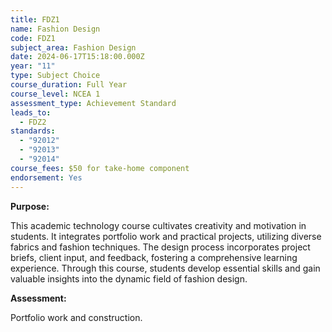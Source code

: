 ```yaml
---
title: FDZ1
name: Fashion Design
code: FDZ1
subject_area: Fashion Design
date: 2024-06-17T15:18:00.000Z
year: "11"
type: Subject Choice
course_duration: Full Year
course_level: NCEA 1
assessment_type: Achievement Standard
leads_to:
  - FDZ2
standards:
  - "92012"
  - "92013"
  - "92014"
course_fees: $50 for take-home component
endorsement: Yes
---
```

**Purpose:**

This academic technology course cultivates creativity and motivation in students. It integrates portfolio work and practical projects, utilizing diverse fabrics and fashion techniques. The design process incorporates project briefs, client input, and feedback, fostering a comprehensive learning experience. Through this course, students develop essential skills and gain valuable insights into the dynamic field of fashion design.

**Assessment:**

Portfolio work and construction.
